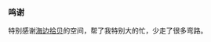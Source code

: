 ### 鸣谢
特别感谢[海边拾贝](http://hi.baidu.com/bigbig_88/item/e0e193ea8e704bd6eb34c947)的空间，帮了我特别大的忙，少走了很多弯路。

